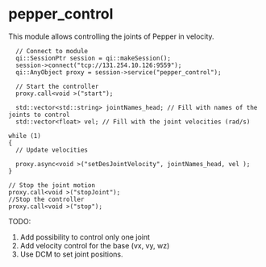 # pepper_control
This module allows controlling the joints of Pepper in velocity.   

```
  // Connect to module
  qi::SessionPtr session = qi::makeSession();
  session->connect("tcp://131.254.10.126:9559");
  qi::AnyObject proxy = session->service("pepper_control");
  
  // Start the controller
  proxy.call<void >("start");
  
  std::vector<std::string> jointNames_head; // Fill with names of the joints to control
  std::vector<float> vel; // Fill with the joint velocities (rad/s)

while (1)
{
  // Update velocities
 
  proxy.async<void >("setDesJointVelocity", jointNames_head, vel );
}

// Stop the joint motion
proxy.call<void >("stopJoint");
//Stop the controller
proxy.call<void >("stop");

``` 



TODO:
1) Add possibility to control only one joint
2) Add velocity control for the base (vx, vy, wz)
3) Use DCM to set joint positions.

